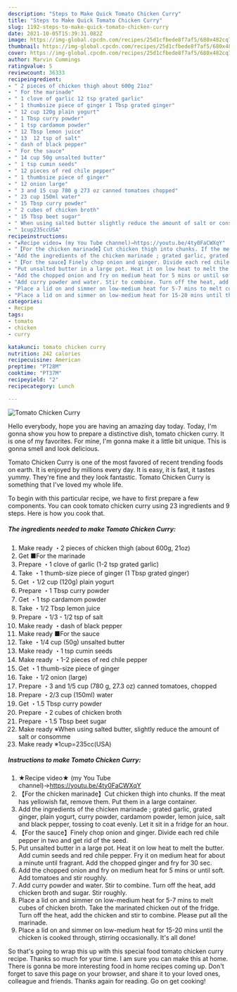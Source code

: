 ```yaml
---
description: "Steps to Make Quick Tomato Chicken Curry"
title: "Steps to Make Quick Tomato Chicken Curry"
slug: 1192-steps-to-make-quick-tomato-chicken-curry
date: 2021-10-05T15:39:31.082Z
image: https://img-global.cpcdn.com/recipes/25d1cfbede8f7af5/680x482cq70/tomato-chicken-curry-recipe-main-photo.jpg
thumbnail: https://img-global.cpcdn.com/recipes/25d1cfbede8f7af5/680x482cq70/tomato-chicken-curry-recipe-main-photo.jpg
cover: https://img-global.cpcdn.com/recipes/25d1cfbede8f7af5/680x482cq70/tomato-chicken-curry-recipe-main-photo.jpg
author: Marvin Cummings
ratingvalue: 5
reviewcount: 36333
recipeingredient:
- " 2 pieces of chicken thigh about 600g 21oz"
- " For the marinade"
- " 1 clove of garlic 12 tsp grated garlic"
- " 1 thumbsize piece of ginger 1 Tbsp grated ginger"
- " 12 cup 120g plain yogurt"
- " 1 Tbsp curry powder"
- " 1 tsp cardamom powder"
- " 12 Tbsp lemon juice"
- " 13  12 tsp of salt"
- " dash of black pepper"
- " For the sauce"
- " 14 cup 50g unsalted butter"
- " 1 tsp cumin seeds"
- " 12 pieces of red chile pepper"
- " 1 thumbsize piece of ginger"
- " 12 onion large"
- " 3 and 15 cup 780 g 273 oz canned tomatoes chopped"
- " 23 cup 150ml water"
- " 15 Tbsp curry powder"
- " 2 cubes of chicken broth"
- " 15 Tbsp beet sugar"
- " When using salted butter slightly reduce the amount of salt or consomme"
- " 1cup235ccUSA"
recipeinstructions:
- "★Recipe video★ (my You Tube channel)→https://youtu.be/4ty0FaCWXqY"
- "【For the chicken marinade】Cut chicken thigh into chunks. If the meat has yellowish fat, remove them. Put them in a large container."
- "Add the ingredients of the chicken marinade ; grated garlic, grated ginger, plain yogurt, curry powder, cardamom powder, lemon juice, salt and black pepper, tossing to coat evenly. Let it sit in a fridge for an hour."
- "【For the sauce】Finely chop onion and ginger. Divide each red chile pepper in two and get rid of the seed."
- "Put unsalted butter in a large pot. Heat it on low heat to melt the butter. Add cumin seeds and red chile pepper. Fry it on medium heat for about a minute until fragrant. Add the chopped ginger and fry for 30 sec."
- "Add the chopped onion and fry on medium heat for 5 mins or until soft. Add tomatoes and stir roughly."
- "Add curry powder and water. Stir to combine. Turn off the heat, add chicken broth and sugar. Stir roughly."
- "Place a lid on and simmer on low-medium heat for 5-7 mins to melt cubes of chicken broth. Take the marinated chicken out of the fridge. Turn off the heat, add the chicken and stir to combine. Please put all the marinade."
- "Place a lid on and simmer on low-medium heat for 15-20 mins until the chicken is cooked through, stirring occasionally. It&#39;s all done!"
categories:
- Recipe
tags:
- tomato
- chicken
- curry

katakunci: tomato chicken curry 
nutrition: 242 calories
recipecuisine: American
preptime: "PT28M"
cooktime: "PT37M"
recipeyield: "2"
recipecategory: Lunch

---
```



![Tomato Chicken Curry](https://img-global.cpcdn.com/recipes/25d1cfbede8f7af5/680x482cq70/tomato-chicken-curry-recipe-main-photo.jpg)

Hello everybody, hope you are having an amazing day today. Today, I'm gonna show you how to prepare a distinctive dish, tomato chicken curry. It is one of my favorites. For mine, I'm gonna make it a little bit unique. This is gonna smell and look delicious.

Tomato Chicken Curry is one of the most favored of recent trending foods on earth. It is enjoyed by millions every day. It is easy, it is fast, it tastes yummy. They're fine and they look fantastic. Tomato Chicken Curry is something that I've loved my whole life.




To begin with this particular recipe, we have to first prepare a few components. You can cook tomato chicken curry using 23 ingredients and 9 steps. Here is how you cook that.

<!--inarticleads1-->

##### The ingredients needed to make Tomato Chicken Curry:

1. Make ready  ・2 pieces of chicken thigh (about 600g, 21oz)
1. Get  ■For the marinade
1. Prepare  ・1 clove of garlic (1-2 tsp grated garlic)
1. Take  ・1 thumb-size piece of ginger (1 Tbsp grated ginger)
1. Get  ・1/2 cup (120g) plain yogurt
1. Prepare  ・1 Tbsp curry powder
1. Get  ・1 tsp cardamom powder
1. Take  ・1/2 Tbsp lemon juice
1. Prepare  ・1/3 - 1/2 tsp of salt
1. Make ready  ・dash of black pepper
1. Make ready  ■For the sauce
1. Take  ・1/4 cup (50g) unsalted butter
1. Make ready  ・1 tsp cumin seeds
1. Make ready  ・1-2 pieces of red chile pepper
1. Get  ・1 thumb-size piece of ginger
1. Take  ・1/2 onion (large)
1. Prepare  ・3 and 1/5 cup (780 g, 27.3 oz) canned tomatoes, chopped
1. Prepare  ・2/3 cup (150ml) water
1. Get  ・1.5 Tbsp curry powder
1. Prepare  ・2 cubes of chicken broth
1. Prepare  ・1.5 Tbsp beet sugar
1. Make ready  ※When using salted butter, slightly reduce the amount of salt or consomme
1. Make ready  ※1cup=235cc(USA)




<!--inarticleads2-->

##### Instructions to make Tomato Chicken Curry:

1. ★Recipe video★ (my You Tube channel)→https://youtu.be/4ty0FaCWXqY
1. 【For the chicken marinade】Cut chicken thigh into chunks. If the meat has yellowish fat, remove them. Put them in a large container.
1. Add the ingredients of the chicken marinade ; grated garlic, grated ginger, plain yogurt, curry powder, cardamom powder, lemon juice, salt and black pepper, tossing to coat evenly. Let it sit in a fridge for an hour.
1. 【For the sauce】Finely chop onion and ginger. Divide each red chile pepper in two and get rid of the seed.
1. Put unsalted butter in a large pot. Heat it on low heat to melt the butter. Add cumin seeds and red chile pepper. Fry it on medium heat for about a minute until fragrant. Add the chopped ginger and fry for 30 sec.
1. Add the chopped onion and fry on medium heat for 5 mins or until soft. Add tomatoes and stir roughly.
1. Add curry powder and water. Stir to combine. Turn off the heat, add chicken broth and sugar. Stir roughly.
1. Place a lid on and simmer on low-medium heat for 5-7 mins to melt cubes of chicken broth. Take the marinated chicken out of the fridge. Turn off the heat, add the chicken and stir to combine. Please put all the marinade.
1. Place a lid on and simmer on low-medium heat for 15-20 mins until the chicken is cooked through, stirring occasionally. It&#39;s all done!




So that's going to wrap this up with this special food tomato chicken curry recipe. Thanks so much for your time. I am sure you can make this at home. There is gonna be more interesting food in home recipes coming up. Don't forget to save this page on your browser, and share it to your loved ones, colleague and friends. Thanks again for reading. Go on get cooking!
